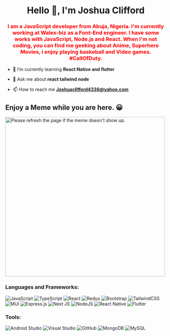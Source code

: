 <h1 align="center">Hello 👋, I'm Joshua Clifford</h1>
<!-- <img align="center" src="https://readme-typing-svg.demolab.com?font=Fira+Code&pause=1000&width=435&lines=Hello+%F0%9F%91%8B%2C+I'm+Joshua+Clifford.;+A+frontend+developer!" alt="Typing SVG" /> -->
<h3 align="center" style="color:red;">I am a JavaScript developer from Abuja, Nigeria. I'm currently working at Walex-biz as a Font-End engineer. I have some works with JavaScript, Node.js and React. When I'm not coding, you can find me geeking about Anime, Superhero Movies, i enjoy playing baskeball and Video games. #CallOfDuty.</h3>

- 🌱 I’m currently learning **React Native and flutter**

- 💬 Ask me about **react tailwind node**

- 📫 How to reach me **Joshuaclifford4336@yahoo.com**

<p align="left">
</p>
<h2>Enjoy a Meme while you are here. &#128512</h2>
<img src='https://random-memer.herokuapp.com/' title="Meme" alt="Please refresh the page if the meme doesn't show up."  height="500">
<h3 align="left">Languages and Frameworks:</h3>

![JavaScript](https://img.shields.io/badge/javascript-%23323330.svg?style=for-the-badge&logo=javascript&logoColor=%23F7DF1E)
![TypeScript](https://img.shields.io/badge/typescript-%23007ACC.svg?style=for-the-badge&logo=typescript&logoColor=white)
![React](https://img.shields.io/badge/react-%2320232a.svg?style=for-the-badge&logo=react&logoColor=%2361DAFB) 
![Redux](https://img.shields.io/badge/redux-%23593d88.svg?style=for-the-badge&logo=redux&logoColor=white)
![Bootstrap](https://img.shields.io/badge/bootstrap-%23563D7C.svg?style=for-the-badge&logo=bootstrap&logoColor=white)
![TailwindCSS](https://img.shields.io/badge/tailwindcss-%2338B2AC.svg?style=for-the-badge&logo=tailwind-css&logoColor=white)
![MUI](https://img.shields.io/badge/MUI-%230081CB.svg?style=for-the-badge&logo=mui&logoColor=white)
![Express.js](https://img.shields.io/badge/express.js-%23404d59.svg?style=for-the-badge&logo=express&logoColor=%2361DAFB)
![Next JS](https://img.shields.io/badge/Next-black?style=for-the-badge&logo=next.js&logoColor=white)
![NodeJS](https://img.shields.io/badge/node.js-6DA55F?style=for-the-badge&logo=node.js&logoColor=white)
![React Native](https://img.shields.io/badge/react_native-%2320232a.svg?style=for-the-badge&logo=react&logoColor=%2361DAFB)
![Flutter](https://img.shields.io/badge/Flutter-%2302569B.svg?style=for-the-badge&logo=Flutter&logoColor=white)

<h3 align="left">Tools:</h3>

![Android Studio](https://img.shields.io/badge/Android%20Studio-3DDC84.svg?style=for-the-badge&logo=android-studio&logoColor=white)
![Visual Studio](https://img.shields.io/badge/Visual%20Studio-5C2D91.svg?style=for-the-badge&logo=visual-studio&logoColor=white)
![GitHub](https://img.shields.io/badge/github-%23121011.svg?style=for-the-badge&logo=github&logoColor=white)
![MongoDB](https://img.shields.io/badge/MongoDB-%234ea94b.svg?style=for-the-badge&logo=mongodb&logoColor=white)
![MySQL](https://img.shields.io/badge/mysql-%2300f.svg?style=for-the-badge&logo=mysql&logoColor=white)

